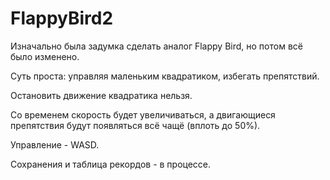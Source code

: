 # FlappyBird2

Изначально была задумка сделать аналог Flappy Bird, но потом всё было изменено.

Суть проста: управляя маленьким квадратиком, избегать препятствий.

Остановить движение квадратика нельзя.

Со временем скорость будет увеличиваться, а двигающиеся препятствия будут появляться всё чащё (вплоть до 50%).

Управление - WASD.

Сохранения и таблица рекордов - в процессе.
